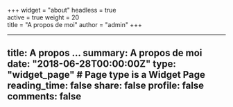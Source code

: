 +++
widget = "about"
headless = true  
active = true
weight = 20  
title = "A propos de moi"
author = "admin"
+++

---
title: A propos ...
summary: A propos de moi
date: "2018-06-28T00:00:00Z"
type: "widget_page"  # Page type is a Widget Page
reading_time: false
share: false
profile: false
comments: false 
---

